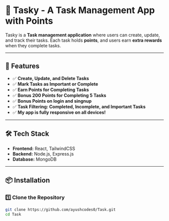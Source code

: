 # 📌 Tasky - A Task Management App with Points

Tasky is a **Task management application** where users can create, update, and track their tasks. Each task holds **points**, and users earn **extra rewards** when they complete tasks.

---

## 🌟 Features
- ✅ **Create, Update, and Delete Tasks**
- ✅ **Mark Tasks as Important or Complete**
- ✅ **Earn Points for Completing Tasks**
- ✅ **Bonus 200 Points for Completing 5 Tasks**
- ✅ **Bonus Points on login and singnup**
- ✅ **Task Filtering: Completed, Incomplete, and Important Tasks**
- ✅ **My app is fully responsive on all devices!**

---

## 🛠️ Tech Stack
- **Frontend:** React, TailwindCSS  
- **Backend:** Node.js, Express.js  
- **Database:** MongoDB  

---

## 📦 Installation
### 1️⃣ Clone the Repository
```sh
git clone https://github.com/ayushcodes0/Task.git
cd Task
